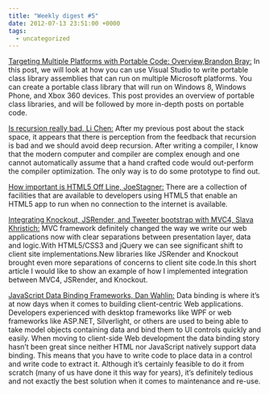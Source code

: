 ```yaml
---
title: "Weekly digest #5"
date: 2012-07-13 23:51:00 +0000
tags:
  - uncategorized
---
```


[Targeting Multiple Platforms with Portable Code: Overview,Brandon Bray:](http://blogs.msdn.com/b/dotnet/archive/2012/07/06/targeting-multiple-platforms-with-portable-code-overview.aspx) In this post, we will look at how you can use Visual Studio to write portable class library assemblies that can run on multiple Microsoft platforms. You can create a portable class library that will run on Windows 8, Windows Phone, and Xbox 360 devices. This post provides an overview of portable class libraries, and will be followed by more in-depth posts on portable code.

 

[Is recursion really bad, Li Chen:](http://weblogs.asp.net/lichen/archive/2012/07/08/is-recursion-really-bad.aspx) After my previous post about the stack space, it appears that there is perception from the feedback that recursion is bad and we should avoid deep recursion. After writing a compiler, I know that the modern computer and compiler are complex enough and one cannot automatically assume that a hand crafted code would out-perform the compiler optimization. The only way is to do some prototype to find out.

 

[How important is HTML5 Off Line, JoeStagner:](http://www.misfitgeek.com/2012/07/how-important-is-html5-off-line/) There are a collection of facilities that are available to developers using HTML5 that enable an HTML5 app to run when no connection to the internet is available.

 

[Integrating Knockout, JSRender, and Tweeter bootstrap with MVC4, Slava Khristich:](http://www.codeproject.com/Articles/417821/Integrating-Knockout-JSRender-and-Tweeter-bootstra) MVC framework definitely changed the way we write our web applications now with clear separations between presentation layer, data and logic.With HTML5/CSS3 and jQuery we can see significant shift to client site implementations.New libraries like JSRender and Knockout brought even more separations of concerns to client site code.In this short article I would like to show an example of how I implemented integration between MVC4, JSRender, and Knockout.

 

[JavaScript Data Binding Frameworks, Dan Wahlin:](http://weblogs.asp.net/dwahlin/archive/2012/07/08/javascript-data-binding-frameworks.aspx) Data binding is where it’s at now days when it comes to building client-centric Web applications. Developers experienced with desktop frameworks like WPF or web frameworks like ASP.NET, Silverlight, or others are used to being able to take model objects containing data and bind them to UI controls quickly and easily. When moving to client-side Web development the data binding story hasn’t been great since neither HTML nor JavaScript natively support data binding. This means that you have to write code to place data in a control and write code to extract it. Although it’s certainly feasible to do it from scratch (many of us have done it this way for years), it’s definitely tedious and not exactly the best solution when it comes to maintenance and re-use.